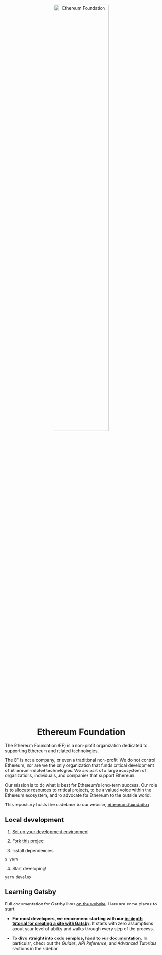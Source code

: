 <p align="center">
  <img src="https://user-images.githubusercontent.com/8097623/70676240-56ebcc80-1c40-11ea-9aa8-51b7f75af8ba.png" width="60%" alt="Ethereum Foundation">
</p>

<h1 align="center">
  Ethereum Foundation
</h1>

The Ethereum Foundation (EF) is a non-profit organization dedicated to supporting Ethereum and related technologies.

The EF is not a company, or even a traditional non-profit. We do not control Ethereum, nor are we the only organization that funds critical development of Ethereum-related technologies. We are part of a large ecosystem of organizations, individuals, and companies that support Ethereum.

Our mission is to do what is best for Ethereum’s long-term success. Our role is to allocate resources to critical projects, to be a valued voice within the Ethereum ecosystem, and to advocate for Ethereum to the outside world.

This repository holds the codebase to our website, [ethereum.foundation](https://ethereum.foundation)

## Local development

1. [Set up your development environment](https://www.gatsbyjs.org/tutorial/part-zero/)

2. [Fork this project](https://help.github.com/en/github/getting-started-with-github/fork-a-repo)

3. Install dependencies

```
$ yarn
```

4. Start developing!

```
yarn develop
```

## Learning Gatsby

Full documentation for Gatsby lives [on the website](https://www.gatsbyjs.org/). Here are some places to start:

- **For most developers, we recommend starting with our [in-depth tutorial for creating a site with Gatsby](https://www.gatsbyjs.org/tutorial/).** It starts with zero assumptions about your level of ability and walks through every step of the process.

- **To dive straight into code samples, head [to our documentation](https://www.gatsbyjs.org/docs/).** In particular, check out the _Guides_, _API Reference_, and _Advanced Tutorials_ sections in the sidebar.
